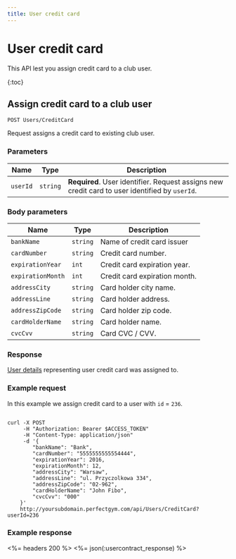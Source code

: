 ```yaml
---
title: User credit card
---
```


# User credit card

This API lest you assign credit card to a club user.

{:toc}


## Assign credit card to a club user

    POST Users/CreditCard

Request assigns a credit card to existing club user.


### Parameters

Name  	    | Type       		| Description
------------|-------------------|------------
`userId`    |`string`    		| **Required**. User identifier. Request assigns new credit card to user identified by `userId`.


### Body parameters

Name     	    	| Type       		| Description
--------------------|-------------------|------------
`bankName` 			|`string`    		| Name of credit card issuer
`cardNumber`     	|`string`    		| Credit card number.
`expirationYear`    |`int`	    		| Credit card expiration year.
`expirationMonth`  	|`int`				| Credit card expiration month.
`addressCity`     	|`string`    		| Card holder city name.
`addressLine`     	|`string`    		| Card holder address.
`addressZipCode`    |`string`    		| Card holder zip code.
`cardHolderName`    |`string`    		| Card holder name.
`cvcCvv`     		|`string`    		| Card CVC / CVV.


### Response

[User details][UserDetailsProperties] representing user credit card was assigned to.


### Example request

In this example we assign credit card to a user with `id` = `236`.

``` command-line

curl -X POST 
	 -H "Authorization: Bearer $ACCESS_TOKEN" 
	 -H "Content-Type: application/json" 
	 -d '{
	    "bankName": "Bank",
	    "cardNumber": "5555555555554444",
	    "expirationYear": 2016,
		"expirationMonth": 12,
		"addressCity": "Warsaw",
		"addressLine": "ul. Przyczolkowa 334",
		"addressZipCode": "02-962",
		"cardHolderName": "John Fibo",
		"cvcCvv": "000"    
	}' 
	http://yoursubdomain.perfectgym.com/api/Users/CreditCard?userId=236
```


### Example response

<%= headers 200 %>
<%= json(:usercontract_response) %>



[UserDetailsProperties]: /api/users/userdetails#properties
[Contract]: /appendix/datatypes/contract
